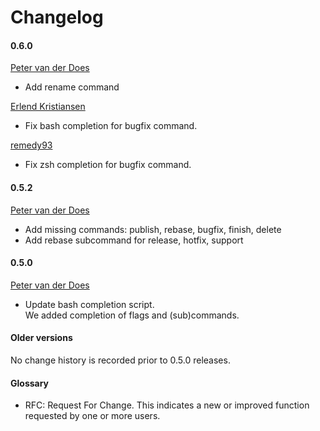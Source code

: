 [petervanderdoes]: https://github.com/petervanderdoes "Peter van der Does on github"
[erlendk]: https://github.com/erlendk "Erlend Kristiansen on github"
[remedy93]: https://github.com/remedy93 "remedy93 on githib"

# Changelog

#### 0.6.0
[Peter van der Does][petervanderdoes]
* Add rename command

[Erlend Kristiansen][erlendk]
* Fix bash completion for bugfix command.

[remedy93]
* Fix zsh completion for bugfix command.

#### 0.5.2
[Peter van der Does][petervanderdoes]
* Add missing commands: publish, rebase, bugfix, finish, delete
* Add rebase subcommand for release, hotfix, support

#### 0.5.0
[Peter van der Does][petervanderdoes]
* Update bash completion script.  
    We added completion of flags and (sub)commands.

#### Older versions
No change history is recorded prior to 0.5.0 releases.

#### Glossary
* RFC: Request For Change. This indicates a new or improved function requested
by one or more users.
